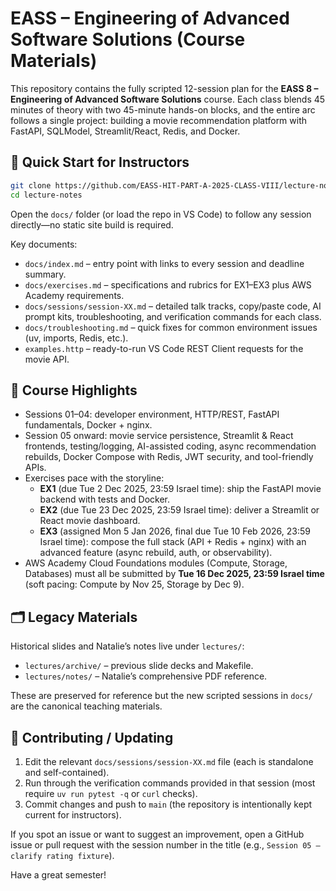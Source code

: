 # EASS – Engineering of Advanced Software Solutions (Course Materials)

This repository contains the fully scripted 12-session plan for the **EASS 8 – Engineering of Advanced Software Solutions** course. Each class blends 45 minutes of theory with two 45-minute hands-on blocks, and the entire arc follows a single project: building a movie recommendation platform with FastAPI, SQLModel, Streamlit/React, Redis, and Docker.

## 🚀 Quick Start for Instructors

```bash
git clone https://github.com/EASS-HIT-PART-A-2025-CLASS-VIII/lecture-notes.git
cd lecture-notes
```

Open the `docs/` folder (or load the repo in VS Code) to follow any session directly—no static site build is required.

Key documents:

- `docs/index.md` – entry point with links to every session and deadline summary.
- `docs/exercises.md` – specifications and rubrics for EX1–EX3 plus AWS Academy requirements.
- `docs/sessions/session-XX.md` – detailed talk tracks, copy/paste code, AI prompt kits, troubleshooting, and verification commands for each class.
- `docs/troubleshooting.md` – quick fixes for common environment issues (uv, imports, Redis, etc.).
- `examples.http` – ready-to-run VS Code REST Client requests for the movie API.

## 🧠 Course Highlights

- Sessions 01–04: developer environment, HTTP/REST, FastAPI fundamentals, Docker + nginx.
- Session 05 onward: movie service persistence, Streamlit & React frontends, testing/logging, AI-assisted coding, async recommendation rebuilds, Docker Compose with Redis, JWT security, and tool-friendly APIs.
- Exercises pace with the storyline:
  - **EX1** (due Tue 2 Dec 2025, 23:59 Israel time): ship the FastAPI movie backend with tests and Docker.
  - **EX2** (due Tue 23 Dec 2025, 23:59 Israel time): deliver a Streamlit or React movie dashboard.
  - **EX3** (assigned Mon 5 Jan 2026, final due Tue 10 Feb 2026, 23:59 Israel time): compose the full stack (API + Redis + nginx) with an advanced feature (async rebuild, auth, or observability).
- AWS Academy Cloud Foundations modules (Compute, Storage, Databases) must all be submitted by **Tue 16 Dec 2025, 23:59 Israel time** (soft pacing: Compute by Nov 25, Storage by Dec 9).

## 🗂️ Legacy Materials

Historical slides and Natalie’s notes live under `lectures/`:

- `lectures/archive/` – previous slide decks and Makefile.
- `lectures/notes/` – Natalie’s comprehensive PDF reference.

These are preserved for reference but the new scripted sessions in `docs/` are the canonical teaching materials.

## 🤝 Contributing / Updating

1. Edit the relevant `docs/sessions/session-XX.md` file (each is standalone and self-contained).
2. Run through the verification commands provided in that session (most require `uv run pytest -q` or `curl` checks).
3. Commit changes and push to `main` (the repository is intentionally kept current for instructors).

If you spot an issue or want to suggest an improvement, open a GitHub issue or pull request with the session number in the title (e.g., `Session 05 – clarify rating fixture`).

Have a great semester!
